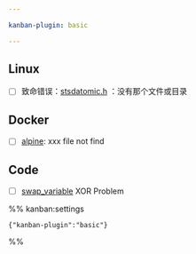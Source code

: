```yaml
---

kanban-plugin: basic

---
```


## Linux

- [ ] 致命错误：[stsdatomic.h](stsdatomic.h.md) ：没有那个文件或目录


## Docker

- [ ] [alpine](alpine.md): xxx file not find


## Code

- [ ] [swap_variable](swap_variable.md) XOR Problem




%% kanban:settings
```
{"kanban-plugin":"basic"}
```
%%